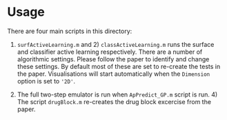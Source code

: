 # Usage

There are four main scripts in this directory:
1) `surfActiveLearning.m` and 2) `classActiveLearning.m` runs the surface and classifier active learning
respectively. There are a number of algorithmic settings. Please follow the paper to identify and change these settings. By default most of these are set to re-create 
the tests in the paper. Visualisations will start automatically when the `Dimension` option is set to `'2D'`.

3) The full two-step emulator is run when `ApPredict_GP.m` script is run. 4) The script `drugBlock.m` re-creates the drug block excercise from the paper.

